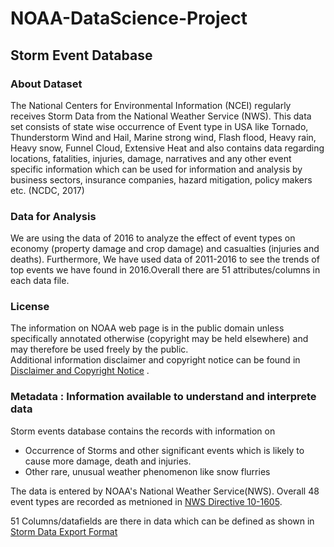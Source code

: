 # NOAA-DataScience-Project

## Storm Event Database

### About Dataset
The National Centers for Environmental Information (NCEI) regularly receives Storm Data from the National Weather Service (NWS). This data set consists of state wise occurrence of Event type in USA like Tornado, Thunderstorm Wind and Hail, Marine strong wind, Flash flood, Heavy rain, Heavy snow, Funnel Cloud, Extensive Heat and also contains data regarding locations, fatalities, injuries, damage, narratives and any other event specific information which can be used for information and analysis by business sectors, insurance companies, hazard mitigation, policy makers etc. (NCDC, 2017)

### Data for Analysis
We are using the data of 2016 to analyze the effect of event types on economy (property damage and crop damage) and casualties (injuries and deaths). Furthermore, We have used data of 2011-2016 to see the trends of top events we have found in 2016.Overall there are 51 attributes/columns in each data file.

### License
The information on NOAA web page is in the public domain unless specifically annotated otherwise (copyright may be held elsewhere) and may therefore be used freely by the public.  
Additional information disclaimer and copyright notice can be found in [Disclaimer and Copyright Notice](https://www.nodc.noaa.gov/about/disclaimer.html) .

### Metadata : Information available to understand and interprete data
Storm events database contains the records with information on

* Occurrence of Storms and other significant events which is likely to cause more damage, death and injuries.
* Other rare, unusual weather phenomenon like snow flurries

The data is entered by NOAA's National Weather Service(NWS). Overall 48 event types are recorded as metnioned in [NWS Directive 10-1605](https://www.ncdc.noaa.gov/stormevents/pd01016005curr.pdf).

51 Columns/datafields are there in data which can be defined as shown in [Storm Data Export Format](http://www1.ncdc.noaa.gov/pub/data/swdi/stormevents/csvfiles/Storm-Data-Export-Format.docx)
